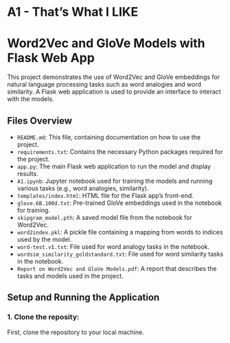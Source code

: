 # A1 - That’s What I LIKE
# Word2Vec and GloVe Models with Flask Web App

This project demonstrates the use of Word2Vec and GloVe embeddings for natural language processing tasks such as word analogies and word similarity. A Flask web application is used to provide an interface to interact with the models.

## Files Overview

- `README.md`: This file, containing documentation on how to use the project.
- `requirements.txt`: Contains the necessary Python packages required for the project.
- `app.py`: The main Flask web application to run the model and display results.
- `A1.ipynb`: Jupyter notebook used for training the models and running various tasks (e.g., word analogies, similarity).
- `templates/index.html`: HTML file for the Flask app’s front-end.
- `glove.6B.100d.txt`: Pre-trained GloVe embeddings used in the notebook for training.
- `skipgram_model.pth`: A saved model file from the notebook for Word2Vec.
- `word2index.pkl`: A pickle file containing a mapping from words to indices used by the model.
- `word-test.v1.txt`: File used for word analogy tasks in the notebook.
- `wordsim_similarity_goldstandard.txt`: File used for word similarity tasks in the notebook.
- `Report on Word2Vec and GloVe Models.pdf`: A report that describes the tasks and models used in the project.

## Setup and Running the Application

### 1. Clone the reposity: 
First, clone the repository to your local machine.